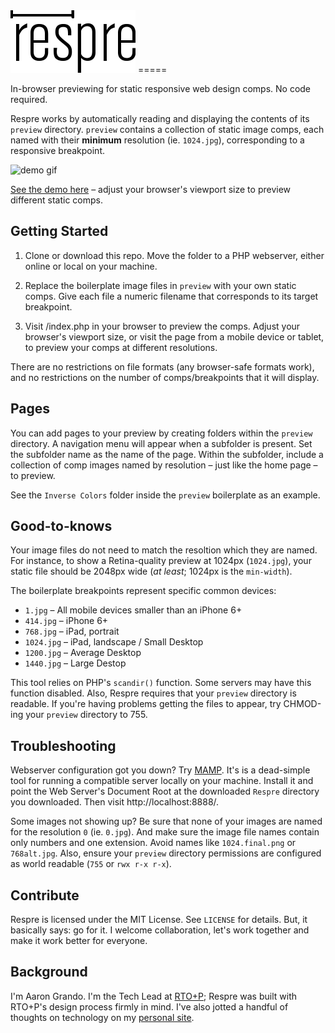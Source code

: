 <img src="https://raw.githubusercontent.com/aarongrando/Respre/master/respre.png" alt="Respre">
=====

In-browser previewing for static responsive web design comps. No code required. 

Respre works by automatically reading and displaying the contents of its `preview` directory. `preview` contains a collection of static image comps, each named with their **minimum** resolution (ie. `1024.jpg`), corresponding to a responsive breakpoint. 

<img src="https://raw.githubusercontent.com/wiki/aarongrando/Respre/demo.gif" alt="demo gif">

[See the demo here](http://respre.herokuapp.com/) – adjust your browser's viewport size to preview different static comps.

## Getting Started
1. Clone or download this repo. Move the folder to a PHP webserver, either online or local on your machine. 

2. Replace the boilerplate image files in `preview` with your own static comps. Give each file a numeric filename that corresponds to its target breakpoint. 

3. Visit /index.php in your browser to preview the comps. Adjust your browser's viewport size, or visit the page from a mobile device or tablet, to preview your comps at different resolutions.

There are no restrictions on file formats (any browser-safe formats work), and no restrictions on the number of comps/breakpoints that it will display.

## Pages
You can add pages to your preview by creating folders within the `preview` directory. A navigation menu will appear when a subfolder is present. Set the subfolder name as the name of the page. Within the subfolder, include a collection of comp images named by resolution – just like the home page – to preview.

See the `Inverse Colors` folder inside the `preview` boilerplate as an example.

## Good-to-knows
Your image files do not need to match the resoltion which they are named. For instance, to show a Retina-quality preview at 1024px (`1024.jpg`), your static file should be 2048px wide (_at least_; 1024px is the `min-width`).

The boilerplate breakpoints represent specific common devices: 
  - `1.jpg` – All mobile devices smaller than an iPhone 6+
  - `414.jpg` – iPhone 6+
  - `768.jpg` – iPad, portrait
  - `1024.jpg` – iPad, landscape / Small Desktop
  - `1200.jpg` – Average Desktop
  - `1440.jpg` – Large Destop

This tool relies on PHP's `scandir()` function. Some servers may have this function disabled. Also, Respre requires that your `preview` directory is readable. If you're having problems getting the files to appear, try CHMOD-ing your `preview` directory to 755. 

## Troubleshooting
Webserver configuration got you down? Try [MAMP](http://mamp.info/). It's is a dead-simple tool for running a compatible server locally on your machine. Install it and point the Web Server's Document Root at the downloaded `Respre` directory you downloaded. Then visit http://localhost:8888/. 

Some images not showing up? Be sure that none of your images are named for the resolution `0` (ie. `0.jpg`). And make sure the image file names contain only numbers and one extension. Avoid names like `1024.final.png` or `768alt.jpg`. Also, ensure your `preview` directory permissions are configured as world readable (`755` or `rwx r-x r-x`). 

## Contribute
Respre is licensed under the MIT License. See `LICENSE` for details. But, it basically says: go for it. I welcome collaboration, let's work together and make it work better for everyone. 

## Background
I'm Aaron Grando. I'm the Tech Lead at [RTO+P](http://rtop.com); Respre was built with RTO+P's design process firmly in mind. I've also jotted a handful of thoughts on technology on my [personal site](http://gran.do/).
